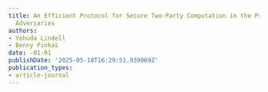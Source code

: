 ```yaml
---
title: An Efficient Protocol for Secure Two-Party Computation in the Presence of Malicious
  Adversaries
authors:
- Yehuda Lindell
- Benny Pinkas
date: -01-01
publishDate: '2025-05-18T16:29:51.939069Z'
publication_types:
- article-journal
---
```

